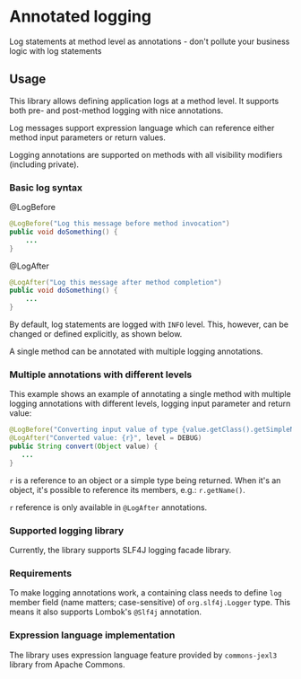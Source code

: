 # Annotated logging
Log statements at method level as annotations - don't pollute your business logic with log statements 


## Usage
This library allows defining application logs at a method level.
It supports both pre- and post-method logging with nice annotations.

Log messages support expression language which can reference either method input parameters
or return values.

Logging annotations are supported on methods with all visibility modifiers (including private).

### Basic log syntax

@LogBefore
```java 
@LogBefore("Log this message before method invocation")
public void doSomething() {
    ...
}
```

@LogAfter
```java 
@LogAfter("Log this message after method completion")
public void doSomething() {
    ...
}
```

By default, log statements are logged with `INFO` level.
This, however, can be changed or defined explicitly, as shown below.

A single method can be annotated with multiple logging annotations.

### Multiple annotations with different levels
This example shows an example of annotating a single method with multiple
logging annotations with different levels, logging input parameter and return value:


```java 
@LogBefore("Converting input value of type {value.getClass().getSimpleName()} to String...", level = INFO)
@LogAfter("Converted value: {r}", level = DEBUG)
public String convert(Object value) {
   ...
}
```

`r` is a reference to an object or a simple type being returned.
When it's an object, it's possible to reference its members, e.g.: `r.getName()`.

`r` reference is only available in `@LogAfter` annotations.

### Supported logging library
Currently, the library supports SLF4J logging facade library.

### Requirements
To make logging annotations work, a containing class needs to define 
`log` member field (name matters; case-sensitive) of `org.slf4j.Logger` type.
This means it also supports Lombok's  `@Slf4j` annotation.

### Expression language implementation
The library uses expression language feature provided by
`commons-jexl3` library from Apache Commons.